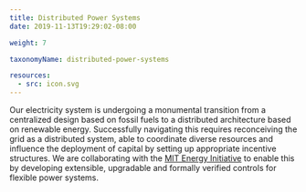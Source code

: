 ```yaml
---
title: Distributed Power Systems
date: 2019-11-13T19:29:02-08:00

weight: 7

taxonomyName: distributed-power-systems

resources:
  - src: icon.svg
---
```

Our electricity system is undergoing a monumental transition from a centralized design based on fossil fuels to a distributed architecture based on renewable energy. Successfully navigating this requires reconceiving the grid as a distributed system, able to coordinate diverse resources and influence the deployment of capital by setting up appropriate incentive structures. We are collaborating with the [MIT Energy Initiative](https://energy.mit.edu/) to enable this by developing extensible, upgradable and formally verified controls for flexible power systems.
